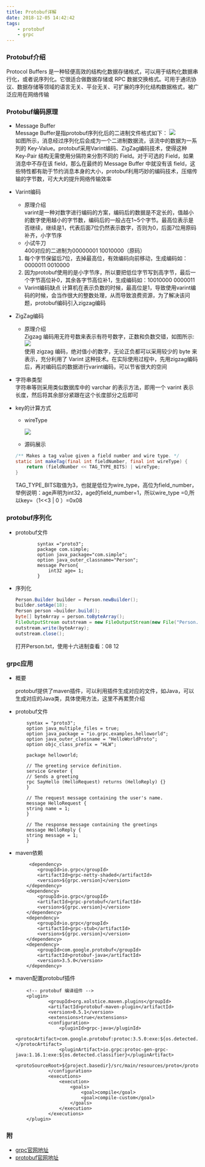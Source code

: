 ```yaml
---
title: Protobuf详解
date: 2018-12-05 14:42:42
tags:
    - protobuf
    - grpc
---
```


### Protobuf介绍 
Protocol Buffers 是一种轻便高效的结构化数据存储格式，可以用于结构化数据串行化，或者说序列化。它很适合做数据存储或 RPC 数据交换格式。可用于通讯协议、数据存储等领域的语言无关、平台无关、可扩展的序列化结构数据格式，被广泛应用在网络传输

### Protobuf编码原理

+ Message Buffer  
Message Buffer是指protobuf序列化后的二进制文件格式如下： 
![](/images/66a0e1d3ef88e052865f47b61c990c3.png)  
如图所示，消息经过序列化后会成为一个二进制数据流，该流中的数据为一系列的 Key-Value。protobuf采用Varint编码、ZigZag编码技术，使得这种Key-Pair 结构无需使用分隔符来分割不同的 Field。对于可选的 Field，如果消息中不存在该 field，那么在最终的 Message Buffer 中就没有该 field，这些特性都有助于节约消息本身的大小，protobuf利用巧妙的编码技术，压缩传输的字节数，可大大的提升网络传输效率

<!-- more -->
+ Varint编码
    * 原理介绍  
    varint是一种对数字进行编码的方案，编码后的数据是不定长的，值越小的数字使用越小的字节数，编码后的一般占在1~5个字节。最高位表示是否继续，继续是1，代表后面7位仍然表示数字，否则为0，后面7位用原码补齐，小字节序  
    * 小试牛刀  
    400对应的二进制为00000001 10010000（原码）
    1. 每个字节保留后7位，去掉最高位，有效编码向前移动，生成编码如：0000011 0010000
    2. 因为protobuf使用的是小字节序，所以要把低位字节写到高字节，最后一个字节高位补0，其余各字节高位补1，生成编码如：10010000 0000011
    * Varint编码缺点
    计算机在表示负数的时候，最高位是1，导致使用varint编码的时候，会当作很大的整数处理，从而导致浪费资源，为了解决该问题，protobuf编码引入zigzag编码

+ ZigZag编码

    * 原理介绍  
     Zigzag 编码用无符号数来表示有符号数字，正数和负数交错，如图所示:
     ![](/images/aee146123365b11b43c62190e5e9438.png)  
     使用 zigzag 编码，绝对值小的数字，无论正负都可以采用较少的 byte 来表示，充分利用了 Varint 这种技术。在实际使用过程中，先用zigzag编码后，再对编码后的数据进行varint编码，可以节省很大的空间

+ 字符串类型  
    字符串等则采用类似数据库中的 varchar 的表示方法，即用一个 varint 表示长度，然后将其余部分紧跟在这个长度部分之后即可

+ key的计算方式  

    * wireType

        ![](/images/9303524d3ec2a4cf399ca77c09ec914.png)  

    * 源码展示
    ``` java
    /** Makes a tag value given a field number and wire type. */
    static int makeTag(final int fieldNumber, final int wireType) {
        return (fieldNumber << TAG_TYPE_BITS) | wireType;
    }
    ```
    TAG_TYPE_BITS取值为3，也就是低位为wire_type，高位为field_number，举例说明：age声明为int32，age的field_number=1，所以wire_type =0,所以key=（1<<3 | 0 ）=0x08

### protobuf序列化
+ protobuf文件
    ```
            syntax ="proto3";
            package com.simple;
            option java_package="com.simple";
            option java_outer_classname="Person";
            message Person{
                int32 age= 1;
            }

    ```

+ 序列化
    ``` java
    Person.Builder builder = Person.newBuilder();
    builder.setAge(18);
    Person person =builder.build();
    byte[] byteArray = person.toByteArray();
    FileOutputStream outstream = new FileOutputStream(new File("Person.txt"));
    outstream.write(byteArray);
    outstream.close();
    ```
    打开Person.txt，使用十六进制查看：08 12

### grpc应用

+ 概要  

    protobuf提供了maven插件，可以利用插件生成对应的文件，如Java，可以生成对应的Java类，具体使用方法，这里不再累赘介绍

+ protobuf文件
    ``` 
        syntax = "proto3";
        option java_multiple_files = true;
        option java_package = "io.grpc.examples.helloworld";
        option java_outer_classname = "HelloWorldProto";
        option objc_class_prefix = "HLW";

        package helloworld;

        // The greeting service definition.
        service Greeter {
        // Sends a greeting
        rpc SayHello (HelloRequest) returns (HelloReply) {}
        }

        // The request message containing the user's name.
        message HelloRequest {
        string name = 1;
        }

        // The response message containing the greetings
        message HelloReply {
        string message = 1;
        }
    ```
+ maven依赖
    ```
         <dependency>
            <groupId>io.grpc</groupId>
            <artifactId>grpc-netty-shaded</artifactId>
            <version>${grpc.version}</version>
        </dependency>
        <dependency>
            <groupId>io.grpc</groupId>
            <artifactId>grpc-protobuf</artifactId>
            <version>${grpc.version}</version>
        </dependency>
        <dependency>
            <groupId>io.grpc</groupId>
            <artifactId>grpc-stub</artifactId>
            <version>${grpc.version}</version>
        </dependency>
        <dependency>
            <groupId>com.google.protobuf</groupId>
            <artifactId>protobuf-java</artifactId>
            <version>3.5.0</version>
        </dependency>
    ```

+ maven配置protobuf插件  
    ```
        <!-- protobuf 编译组件 -->
        <plugin>
                <groupId>org.xolstice.maven.plugins</groupId>
                <artifactId>protobuf-maven-plugin</artifactId>
                <version>0.5.1</version>
                <extensions>true</extensions>
                <configuration>
                    <pluginId>grpc-java</pluginId>
                    <protocArtifact>com.google.protobuf:protoc:3.5.0:exe:${os.detected.classifier}</protocArtifact>
                    <pluginArtifact>io.grpc:protoc-gen-grpc-java:1.16.1:exe:${os.detected.classifier}</pluginArtifact>
                    <protoSourceRoot>${project.basedir}/src/main/resources/proto</protoSourceRoot>
                </configuration>
                <executions>
                    <execution>
                        <goals>
                            <goal>compile</goal>
                            <goal>compile-custom</goal>
                        </goals>
                    </execution>
                </executions>
        </plugin>
    ```

### 附
+ [grpc官网地址](https://grpc.io/about/)
+ [protobuf官网地址](https://developers.google.com/protocol-buffers/)